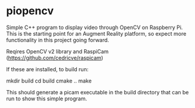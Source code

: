 # piopencv
Simple C++ program to display video through OpenCV on Raspberry Pi. This is the starting point for an Augment Reality platform, so expect more functionality in this project going forward.

Reqires OpenCV v2 library and RaspiCam (https://github.com/cedricve/raspicam)

If these are installed, to build run:

mkdir build
cd build
cmake ..
make

This should generate a picam executable in the build directory that can be run to show this simple program.

